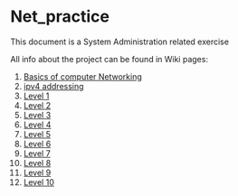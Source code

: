 # Net_practice

This document is a System Administration related exercise

All info about the project can be found in Wiki pages:
1.  [Basics of computer Networking](https://github.com/sarahmss/Net_practice/wiki/Basics-of-computer-networking)
2.  [ipv4 addressing](https://github.com/sarahmss/Net_practice/wiki/IPV4-addressing)
3.  [Level 1](https://github.com/sarahmss/Net_practice/wiki/Level-1)
4.  [Level 2](https://github.com/sarahmss/Net_practice/wiki/Level-2)
5.  [Level 3](https://github.com/sarahmss/Net_practice/wiki/Level-3)
6.  [Level 4](https://github.com/sarahmss/Net_practice/wiki/Level-4)
7.  [Level 5](https://github.com/sarahmss/Net_practice/wiki/Level-5)
8.  [Level 6]()
9.  [Level 7]()
10.  [Level 8]()
11.  [Level 9]()
12.  [Level 10]()



